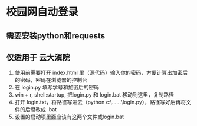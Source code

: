 # 校园网自动登录
## 需要安装python和requests
## 仅适用于 云大滇院
1. 使用前需要打开 index.html 里（源代码）输入你的密码，方便计算出加密后的密码，密码在浏览器的控制台
2. 在 login.py 填写学号和加密后的密码
3. win + r, shell:startup, 把login.py 和 login.bat 移动到这里，复制路径
4. 打开 login.txt，将路径写进去（python c:\\......\login.py），路径写好后再将文件的后缀改成 .bat
5. 设置的启动项里面应该有这两个文件或login.bat
